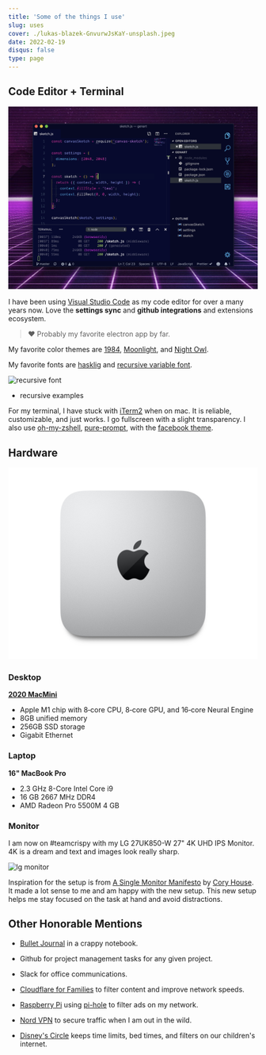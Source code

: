 ```yaml
---
title: 'Some of the things I use'
slug: uses
cover: ./lukas-blazek-GnvurwJsKaY-unsplash.jpeg
date: 2022-02-19
disqus: false
type: page
---
```


## Code Editor + Terminal

![1984](./1984-unbolded.png)

I have been using [Visual Studio Code][visual studio code] as my code editor for over a many years now. Love the **settings sync** and **github integrations** and extensions ecosystem.

> ❤️ Probably my favorite electron app by far.

My favorite color themes are [1984](https://github.com/juanmnl/vs-1984), [Moonlight](https://github.com/atomiks/moonlight-vscode-theme), and [Night Owl](https://github.com/sdras/night-owl-vscode-theme).

My favorite fonts are [hasklig](https://github.com/i-tu/Hasklig) and [recursive variable font](https://github.com/arrowtype/recursive).

![recursive font](https://github.com/arrowtype/recursive/raw/main/specimens/repo-artwork/recursive-repo-artwork.png)

- recursive examples

For my terminal, I have stuck with [iTerm2][iterm2] when on mac. It is reliable, customizable, and just works. I go fullscreen with a slight transparency. I also use [oh-my-zshell][oh-my-zsh], [pure-prompt][pure], with the [facebook theme][facebook-iterm].

## Hardware

![macMini](./mac-mini-202011-gallery-3.jpeg)

### Desktop

**[2020 MacMini](https://smile.amazon.com/2020-Apple-Mini-256GB-Storage/dp/B08N5PHB83/ref=sr_1_5?dchild=1&keywords=macmini&qid=1624923395&sr=8-5)**

- Apple M1 chip with 8‑core CPU, 8‑core GPU, and 16‑core Neural Engine
- 8GB unified memory
- 256GB SSD storage
- Gigabit Ethernet

### Laptop

**16" MacBook Pro**

- 2.3 GHz 8-Core Intel Core i9
- 16 GB 2667 MHz DDR4
- AMD Radeon Pro 5500M 4 GB

### Monitor

I am now on #teamcrispy with my LG 27UK850-W 27" 4K UHD IPS Monitor. 4K is a dream and text and images look really sharp.

![lg monitor](https://images-na.ssl-images-amazon.com/images/I/718ICn8vZTL._AC_SL1000_.jpg)

Inspiration for the setup is from [A Single Monitor Manifesto][manifesto] by [Cory House][cory-house]. It made a lot sense to me and am happy with the new setup. This new setup helps me stay focused on the task at hand and avoid distractions.

## Other Honorable Mentions

- [Bullet Journal](https://bulletjournal.com/) in a crappy notebook.

- Github for project management tasks for any given project.

- Slack for office communications.

- [Cloudflare for Families](https://blog.cloudflare.com/introducing-1-1-1-1-for-families/) to filter content and improve network speeds.

- [Raspberry Pi][rpi] using [pi-hole][pihole] to filter ads on my network.

- [Nord VPN][nordvpn] to secure traffic when I am out in the wild.

- [Disney's Circle][circle] keeps time limits, bed times, and filters on our children's internet.

[visual studio code]: https://code.visualstudio.com/
[codeup]: http://codeup.com
[monokaipro]: https://www.monokai.pro/vscode/
[material facebook]: https://github.com/rmarganti/vsc-material-facebook-theme
[dracula]: https://draculatheme.com/visual-studio-code/
[cobalt2]: https://github.com/wesbos/cobalt2-vscode
[iterm2]: https://www.iterm2.com/
[pure]: https://github.com/sindresorhus/pure
[facebook-iterm]: https://github.com/slwen/facebook-iterm-theme
[oh-my-zsh]: https://github.com/robbyrussell/oh-my-zsh
[operator mono]: https://dank.sh/
[dell-monitor]: https://www.amazon.com/dp/B00SPWPF1O/_encoding=UTF8?coliid=I2CTU0GMXJ7G9U&colid=1SW4HY14FLX9F&psc=0
[cory-house]: https://twitter.com/housecor
[manifesto]: https://hackernoon.com/why-i-stopped-using-multiple-monitors-bfd87efa2e5b
[webcam]: http://a.co/1F7pfgq
[circle]: http://a.co/cbymmBu
[trello]: https://trello.com/
[slack]: https://slack.com/
[opendns]: https://www.opendns.com
[mac]: https://support.apple.com/kb/sp653?locale=en_US
[rain-stand]: http://a.co/e4cHHEA
[rpi]: https://www.raspberrypi.org/
[pihole]: https://pi-hole.net/
[cascadia-code]: https://github.com/microsoft/cascadia-code
[nordvpn]: https://go.nordvpn.net/aff_c?offer_id=15&aff_id=3363&url_id=902

